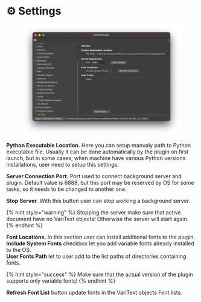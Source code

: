 # ⚙ Settings

<figure><img src="../.gitbook/assets/VariText Settings.png" alt=""><figcaption></figcaption></figure>

**Python Executable Location.** Here you can setup manualy path to Python executable file. Usually it can be done automatically by the plugin on first launch, but in some cases, when machine have various Python versions installations, user need to setup this settings.

**Server Connection Port.** Port used to connect background server and plugin. Default value is 6888, but this port may be reserved by OS for some tasks, so it needs to be changed to another one.

**Stop Server.** With this button user can stop working a background server.

{% hint style="warning" %}
Stopping the server make sure that active document have no VariText objects! Otherwise the server will start again.
{% endhint %}

**Font Locations.** In this section user can install additional fonts to the plugin.\
**Include System Fonts** checkbox let you add variable fonts already installed to the OS.\
**User Fonts Path** let to user add to the list paths of directories containing fonts.

{% hint style="success" %}
Make sure that the actual version of the plugin supports only variable fonts!
{% endhint %}

**Refresh Font List** button update fonts in the VariText objects Font lists.

